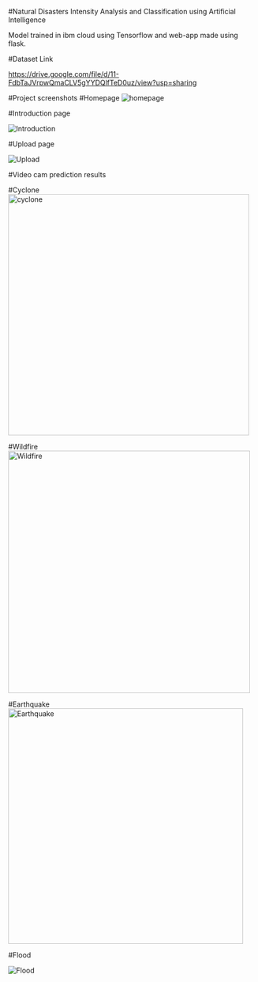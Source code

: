 #Natural Disasters Intensity Analysis and Classification using Artificial Intelligence

Model trained in ibm cloud using Tensorflow and web-app made using flask.

#Dataset Link

https://drive.google.com/file/d/11-FdbTaJVrpwQmaCLV5gYYDQlfTeD0uz/view?usp=sharing

#Project screenshots
#Homepage
![homepage](https://github.com/gnana20/ai/assets/140624660/5f18befe-1762-4a22-a3d2-68d8aaa18b5e)

#Introduction page

![Introduction](https://github.com/gnana20/ai/assets/140624660/eff12d85-fdb2-4b2d-ac57-5003f5a185a7)

#Upload page

![Upload](https://github.com/gnana20/ai/assets/140624660/2e408600-c6f8-4852-8387-a7e70c4344d4)

#Video cam prediction results

#Cyclone
<img width="488" alt="cyclone" src="https://github.com/gnana20/ai/assets/140624660/f2fff5ff-3e2b-49a5-b25f-4408edf59f83">

#Wildfire
<img width="490" alt="Wildfire" src="https://github.com/gnana20/ai/assets/140624660/db38ea51-f0ab-42a0-8d5f-97ce4daf1e24">

#Earthquake
<img width="476" alt="Earthquake" src="https://github.com/gnana20/ai/assets/140624660/9548234a-8008-4efb-ac4b-804f70517fc2">

#Flood

![Flood](https://github.com/gnana20/ai/assets/140624660/2e623ffb-8ea8-46b3-adda-c63a96135e1c)
